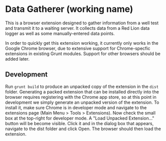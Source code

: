 Data Gatherer (working name)
==

This is a browser extension designed to gather information from a well test and transmit it to a waiting server. It collects data from a Red Lion data logger as well as some manually-entered data points.

In order to quickly get this extension working, it currently only works in the
Google Chrome browser, due to extensive support for Chrome-specfic extensions
in existing Grunt modules. Support for other browsers should be added later.

Development
--
Run ```grunt build``` to produce an unpacked copy of the extension in the
```dist``` folder. Generating a packed extension that can be installed directly
into the browser requires registering with the Chrome app store, so at this
point in development we simply generate an unpacked version of the extension.
To install it, make sure Chrome is in developer mode and navigate to the
extensions page (Main Menu > Tools > Extensions). Now check the small box at
the top-right for developer mode. A "Load Unpacked Extension..." button will be
become visible. Click it and in the dialog box that appears, navigate to the
dist folder and click Open. The browser should then load the extension.

